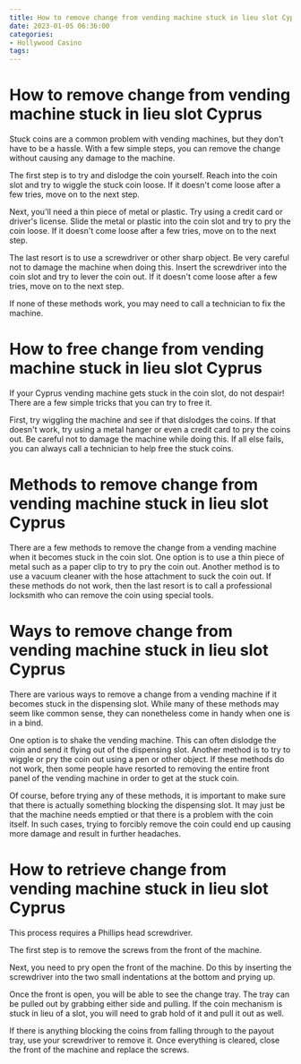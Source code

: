```yaml
---
title: How to remove change from vending machine stuck in lieu slot Cyprus
date: 2023-01-05 06:36:00
categories:
- Hollywood Casino
tags:
---
```



#  How to remove change from vending machine stuck in lieu slot Cyprus

Stuck coins are a common problem with vending machines, but they don't have to be a hassle. With a few simple steps, you can remove the change without causing any damage to the machine.

The first step is to try and dislodge the coin yourself. Reach into the coin slot and try to wiggle the stuck coin loose. If it doesn't come loose after a few tries, move on to the next step.

Next, you'll need a thin piece of metal or plastic. Try using a credit card or driver's license. Slide the metal or plastic into the coin slot and try to pry the coin loose. If it doesn't come loose after a few tries, move on to the next step.

The last resort is to use a screwdriver or other sharp object. Be very careful not to damage the machine when doing this. Insert the screwdriver into the coin slot and try to lever the coin out. If it doesn't come loose after a few tries, move on to the next step.

If none of these methods work, you may need to call a technician to fix the machine.

#  How to free change from vending machine stuck in lieu slot Cyprus 

If your Cyprus vending machine gets stuck in the coin slot, do not despair! There are a few simple tricks that you can try to free it.

First, try wiggling the machine and see if that dislodges the coins. If that doesn't work, try using a metal hanger or even a credit card to pry the coins out. Be careful not to damage the machine while doing this. If all else fails, you can always call a technician to help free the stuck coins.

#  Methods to remove change from vending machine stuck in lieu slot Cyprus 

There are a few methods to remove the change from a vending machine when it becomes stuck in the coin slot. One option is to use a thin piece of metal such as a paper clip to try to pry the coin out. Another method is to use a vacuum cleaner with the hose attachment to suck the coin out. If these methods do not work, then the last resort is to call a professional locksmith who can remove the coin using special tools.

#  Ways to remove change from vending machine stuck in lieu slot Cyprus

There are various ways to remove a change from a vending machine if it becomes stuck in the dispensing slot. While many of these methods may seem like common sense, they can nonetheless come in handy when one is in a bind.

One option is to shake the vending machine. This can often dislodge the coin and send it flying out of the dispensing slot. Another method is to try to wiggle or pry the coin out using a pen or other object. If these methods do not work, then some people have resorted to removing the entire front panel of the vending machine in order to get at the stuck coin.

Of course, before trying any of these methods, it is important to make sure that there is actually something blocking the dispensing slot. It may just be that the machine needs emptied or that there is a problem with the coin itself. In such cases, trying to forcibly remove the coin could end up causing more damage and result in further headaches.

#  How to retrieve change from vending machine stuck in lieu slot Cyprus

This process requires a Phillips head screwdriver.

The first step is to remove the screws from the front of the machine.

Next, you need to pry open the front of the machine. Do this by inserting the screwdriver into the two small indentations at the bottom and prying up.

Once the front is open, you will be able to see the change tray. The tray can be pulled out by grabbing either side and pulling. If the coin mechanism is stuck in lieu of a slot, you will need to grab hold of it and pull it out as well.

If there is anything blocking the coins from falling through to the payout tray, use your screwdriver to remove it. Once everything is cleared, close the front of the machine and replace the screws.
